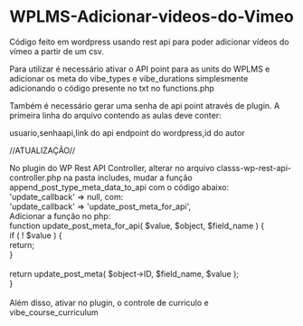 # WPLMS-Adicionar-videos-do-Vimeo
Código feito em wordpress usando rest api para poder adicionar vídeos do vímeo a partir de um csv.

Para utilizar é necessário ativar o API point para as units do WPLMS e adicionar os meta do vibe_types e vibe_durations simplesmente adicionando o código presente no txt no functions.php

Também é necessário gerar uma senha de api point através de plugin.
A primeira linha do arquivo contendo as aulas deve conter:

usuario,senhaapi,link do api endpoint do wordpress,id do autor

//ATUALIZAÇÃO//

No plugin do WP Rest API Controller, alterar no arquivo classs-wp-rest-api-controller.php na pasta includes, mudar a função append_post_type_meta_data_to_api com o código abaixo:<br>
'update_callback' => null,  com:<br>
'update_callback' => 'update_post_meta_for_api',<br>
Adicionar a função no php:<br>
function update_post_meta_for_api( $value, $object, $field_name ) {
<br>
if ( ! $value ) {<br>
    return;<br>
}<br>
<br>
return update_post_meta( $object->ID, $field_name, $value );<br>
}
<br><br>
Além disso, ativar no plugin, o controle de curriculo e vibe_course_curriculum
